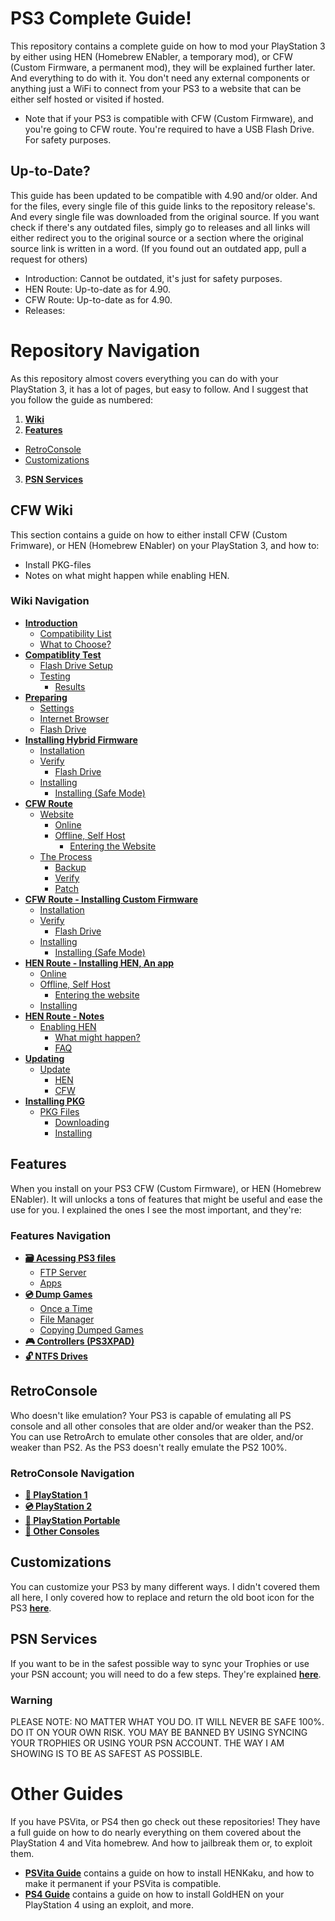 # PS3 Complete Guide!

This repository contains a complete guide on how to mod your PlayStation 3 by either using HEN (Homebrew ENabler, a temporary mod), or CFW (Custom Firmware, a permanent mod), they will be explained further later. And everything to do with it. You don't need any external components or anything just a WiFi to connect from your PS3 to a website that can be either self hosted or visited if hosted. 

- Note that if your PS3 is compatible with CFW (Custom Firmware), and you're going to CFW route. You're required to have a USB Flash Drive. For safety purposes.

## Up-to-Date?

This guide has been updated to be compatible with 4.90 and/or older. And for the files, every single file of this guide links to the repository release's. And every single file was downloaded from the original source. If you want check if there's any outdated files, simply go to releases and all links will either redirect you to the original source or a section where the original source link is written in a word. (If you found out an outdated app, pull a request for others)

- Introduction: Cannot be outdated, it's just for safety purposes.
- HEN Route: Up-to-date as for 4.90.
- CFW Route: Up-to-date as for 4.90.
- Releases: 


# Repository Navigation

As this repository almost covers everything you can do with your PlayStation 3, it has a lot of pages, but easy to follow. And I suggest that you follow the guide as numbered:

1. **[Wiki](#wiki)**
2. **[Features](#features)**
- [RetroConsole](#retroconsole)
- [Customizations](#customizations)
3. **[PSN Services](#psn-services)**


## CFW Wiki

This section contains a guide on how to either install CFW (Custom Frimware), or HEN (Homebrew ENabler) on your PlayStation 3, and how to:

- Install PKG-files
- Notes on what might happen while enabling HEN.

### Wiki Navigation

- **[Introduction](https://github.com/ZHassanQ/PS3-Guide/wiki/1.-Introduction)**
    - [Compatibility List](https://github.com/ZHassanQ/PS3-Guide/wiki/1.-Introduction#compatibility-list)
    - [What to Choose?](https://github.com/ZHassanQ/PS3-Guide/wiki/1.-Introduction#what-to-choose)
- **[Compatiblity Test](https://github.com/ZHassanQ/PS3-Guide/wiki/1.1-Compatibility-Test)**
    - [Flash Drive Setup](https://github.com/ZHassanQ/PS3-Guide/wiki/1.1-Compatibility-Test#flash-drive-setup)
    - [Testing](https://github.com/ZHassanQ/PS3-Guide/wiki/1.1-Compatibility-Test#testing)
       - [Results](https://github.com/ZHassanQ/PS3-Guide/wiki/1.1-Compatibility-Test#results)
- **[Preparing](https://github.com/ZHassanQ/PS3-Guide/wiki/2.-Preparing)**
    - [Settings](https://github.com/ZHassanQ/PS3-Guide/wiki/2.-Preparing#settings)
    - [Internet Browser](https://github.com/ZHassanQ/PS3-Guide/wiki/2.-Preparing#internet-browser)
    - [Flash Drive](https://github.com/ZHassanQ/PS3-Guide/wiki/2.-Preparing#flash-drive)
- **[Installing Hybrid Firmware](https://github.com/ZHassanQ/PS3-Guide/wiki/3.-Installing-Hybrid-Firmware)**
    - [Installation](https://github.com/ZHassanQ/PS3-Guide/wiki/3.-Installing-Hybrid-Firmware#installation)
    - [Verify](https://github.com/ZHassanQ/PS3-Guide/wiki/3.-Installing-Hybrid-Firmware#verify)
       - [Flash Drive](https://github.com/ZHassanQ/PS3-Guide/wiki/3.-Installing-Hybrid-Firmware#flash-drive)
    - [Installing](https://github.com/ZHassanQ/PS3-Guide/wiki/3.-Installing-Hybrid-Firmware#installing)
       - [Installing (Safe Mode)](https://github.com/ZHassanQ/PS3-Guide/wiki/3.-Installing-Hybrid-Firmware#installing-safe-mode)
- **[CFW Route](https://github.com/ZHassanQ/PS3-Guide/wiki/4.CFW-Route)**
    - [Website](https://github.com/ZHassanQ/PS3-Guide/wiki/4.CFW-Route#website)
      - [Online](https://github.com/ZHassanQ/PS3-Guide/wiki/4.CFW-Route#online)
      - [Offline, Self Host](https://github.com/ZHassanQ/PS3-Guide/wiki/4.CFW-Route#offline-self-host)
        - [Entering the Website](https://github.com/ZHassanQ/PS3-Guide/wiki/4.CFW-Route#entering-the-website)
    - [The Process](https://github.com/ZHassanQ/PS3-Guide/wiki/4.CFW-Route#the-process)
      - [Backup](https://github.com/ZHassanQ/PS3-Guide/wiki/4.CFW-Route#backup)
      - [Verify](https://github.com/ZHassanQ/PS3-Guide/wiki/4.CFW-Route#verify)
      - [Patch](https://github.com/ZHassanQ/PS3-Guide/wiki/4.CFW-Route#patch)
- **[CFW Route - Installing Custom Firmware](https://github.com/ZHassanQ/PS3-Guide/wiki/4.CFW.1-Installing-Custom-Firmware)**
    - [Installation](https://github.com/ZHassanQ/PS3-Guide/wiki/4.CFW.1-Installing-Custom-Firmware#installation)
    - [Verify](https://github.com/ZHassanQ/PS3-Guide/wiki/4.CFW.1-Installing-Custom-Firmware#verify)
       - [Flash Drive](https://github.com/ZHassanQ/PS3-Guide/wiki/4.CFW.1-Installing-Custom-Firmware#flash-drive)
    - [Installing](https://github.com/ZHassanQ/PS3-Guide/wiki/4.CFW.1-Installing-Custom-Firmware#installing)
       - [Installing (Safe Mode)](https://github.com/ZHassanQ/PS3-Guide/wiki/4.CFW.1-Installing-Custom-Firmware#installing-safe-mode)
- **[HEN Route - Installing HEN, An app](https://github.com/ZHassanQ/PS3-Guide/wiki/4.HEN-Installing-HEN,-An-app)**
    - [Online](https://github.com/ZHassanQ/PS3-Guide/wiki/4.HEN-Installing-HEN,-An-app#online)
    - [Offline, Self Host](https://github.com/ZHassanQ/PS3-Guide/wiki/4.HEN-Installing-HEN,-An-app#offline-self-host)
      - [Entering the website](https://github.com/ZHassanQ/PS3-Guide/wiki/4.HEN-Installing-HEN,-An-app#entering-the-website)
    - [Installing](https://github.com/ZHassanQ/PS3-Guide/wiki/4.HEN-Installing-HEN,-An-app#installing)
- **[HEN Route - Notes](https://github.com/ZHassanQ/PS3-Guide/wiki/4.HEN.1-Notes#)**
    - [Enabling HEN](https://github.com/ZHassanQ/PS3-Guide/wiki/4.HEN.1-Notes#enabling-hen)
      - [What might happen?](https://github.com/ZHassanQ/PS3-Guide/wiki/4.HEN.1-Notes#what-might-happen)
      - [FAQ](https://github.com/ZHassanQ/PS3-Guide/wiki/4.HEN.1-Notes#faq)
- **[Updating](https://github.com/ZHassanQ/PS3-Guide/wiki/5.-Updating)**
    - [Update](https://github.com/ZHassanQ/PS3-Guide/wiki/5.-Updating#update)
      - [HEN](https://github.com/ZHassanQ/PS3-Guide/wiki/5.-Updating#hen)
      - [CFW](https://github.com/ZHassanQ/PS3-Guide/wiki/5.-Updating#cfw)
- **[Installing PKG](https://github.com/ZHassanQ/PS3-Guide/wiki/6.-Installing-PKG)**
    - [PKG Files](https://github.com/ZHassanQ/PS3-Guide/wiki/6.-Installing-PKG#pkg-files)
      - [Downloading](https://github.com/ZHassanQ/PS3-Guide/wiki/6.-Installing-PKG#downloading)
      - [Installing](https://github.com/ZHassanQ/PS3-Guide/wiki/6.-Installing-PKG#installing)


## Features

When you install on your PS3 CFW (Custom Firmware), or HEN (Homebrew ENabler). It will unlocks a tons of features that might be useful and ease the use for you. I explained the ones I see the most important, and they're:

### Features Navigation

- **[🗃️ Acessing PS3 files](https://github.com/ZHassanQ/PS3-Guide/blob/main/Features.md#-accessing-ps3-files)**
    - [FTP Server](https://github.com/ZHassanQ/PS3-Guide/blob/main/Features.md#ftp-server)
    - [Apps](https://github.com/ZHassanQ/PS3-Guide/blob/main/Features.md#apps)
- **[💿 Dump Games](https://github.com/ZHassanQ/PS3-Guide/blob/main/Features.md#-dump-games)**
    - [Once a Time](https://github.com/ZHassanQ/PS3-Guide/blob/main/Features.md#once-a-time)
    - [File Manager](https://github.com/ZHassanQ/PS3-Guide/blob/main/Features.md#file-manager)
    - [Copying Dumped Games](https://github.com/ZHassanQ/PS3-Guide/blob/main/Features.md#Copying-Dumped-Games)
- **[🎮 Controllers (PS3XPAD)](https://github.com/ZHassanQ/PS3-Guide/blob/main/Features.md#-controllers-ps3xpad)**
- **[🔓 NTFS Drives](https://github.com/ZHassanQ/PS3-Guide/blob/main/Features.md#-ntfs-drives)**


## RetroConsole

Who doesn't like emulation? Your PS3 is capable of emulating all PS console and all other consoles that are older and/or weaker than the PS2. You can use RetroArch to emulate other consoles that are older, and/or weaker than PS2. As the PS3 doesn't really emulate the PS2 100%.

### RetroConsole Navigation

- **[📀 PlayStation 1](https://github.com/ZHassanQ/PS3-Guide/blob/main/RetroConsole.md#-playstation-1)**
- **[💿 PlayStation 2](https://github.com/ZHassanQ/PS3-Guide/blob/main/RetroConsole.md#-playstation-2)**
- **[💽 PlayStation Portable](https://github.com/ZHassanQ/PS3-Guide/blob/main/RetroConsole.md#-playstation-portable)**
- **[💾 Other Consoles](https://github.com/ZHassanQ/PS3-Guide/blob/main/RetroConsole.md#-other-consoles)**


## Customizations

You can customize your PS3 by many different ways. I didn't covered them all here, I only covered how to replace and return the old boot icon for the PS3 **[here](https://github.com/ZHassanQ/PS3-Guide/blob/main/Customizations.md)**.


## PSN Services

If you want to be in the safest possible way to sync your Trophies or use your PSN account; you will need to do a few steps. They're explained **[here](https://github.com/ZHassanQ/PS3-Guide/blob/main/PSN%20Services.md)**.

### Warning

PLEASE NOTE: NO MATTER WHAT YOU DO. IT WILL NEVER BE SAFE 100%. DO IT ON YOUR OWN RISK. YOU MAY BE BANNED BY USING SYNCING YOUR TROPHIES OR USING YOUR PSN ACCOUNT. THE WAY I AM SHOWING IS TO BE AS SAFEST AS POSSIBLE.


# Other Guides

If you have PSVita, or PS4 then go check out these repositories! They have a full guide on how to do nearly everything on them covered about the PlayStation 4 and Vita homebrew. And how to jailbreak them or, to exploit them.

- **[PSVita Guide](https://github.com/ZHassanQ/PSVita-Guide)** contains a guide on how to install HENKaku, and how to make it permanent if your PSVita is compatible.
- **[PS4 Guide](https://github.com/ZHassanQ/PS4-Guide)** contains a guide on how to install GoldHEN on your PlayStation 4 using an exploit, and more.